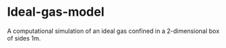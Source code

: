 # Ideal-gas-model
A computational simulation of an ideal gas confined in a 2-dimensional box of sides 1m.

